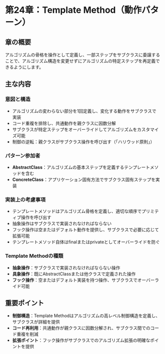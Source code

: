 # 第24章：Template Method（動作パターン）

## 章の概要
アルゴリズムの骨格を操作として定義し、一部ステップをサブクラスに委譲することで、アルゴリズム構造を変更せずにアルゴリズムの特定ステップを再定義できるようにします。

## 主な内容

### 意図と構造
- アルゴリズムの変わらない部分を1回定義し、変化する動作をサブクラスで実装
- コード重複を排除し、共通動作を親クラスに因数分解
- サブクラスが特定ステップをオーバーライドしてアルゴリズムをカスタマイズ可能
- 制御の逆転：親クラスがサブクラス操作を呼び出す（「ハリウッド原則」）

### パターン参加者
- **AbstractClass**：アルゴリズムの基本ステップを定義するテンプレートメソッドを含む
- **ConcreteClass**：アプリケーション固有方法でサブクラス固有ステップを実装

### 実装上の考慮事項
- テンプレートメソッドはアルゴリズム骨格を定義し、適切な順序でプリミティブ操作を呼び出す
- 抽象操作はサブクラスで実装されなければならない
- フック操作は空またはデフォルト動作を提供し、サブクラスで必要に応じて拡張可能
- テンプレートメソッド自体はfinalまたはprivateとしてオーバーライドを防ぐ

### Template Methodの種類
- **抽象操作**：サブクラスで実装されなければならない操作
- **具象操作**：既にAbstractClassまたは他クラスで定義された操作
- **フック操作**：空またはデフォルト実装を持つ操作、サブクラスでオーバーライド可能

## 重要ポイント
- **制御構造**：Template Methodはアルゴリズムの高レベル制御構造を定義し、サブクラスが詳細を提供
- **コード再利用**：共通動作が親クラスに因数分解され、サブクラス間でのコード重複を削減
- **拡張ポイント**：フック操作がサブクラスでのアルゴリズム拡張の明確なポイントを提供